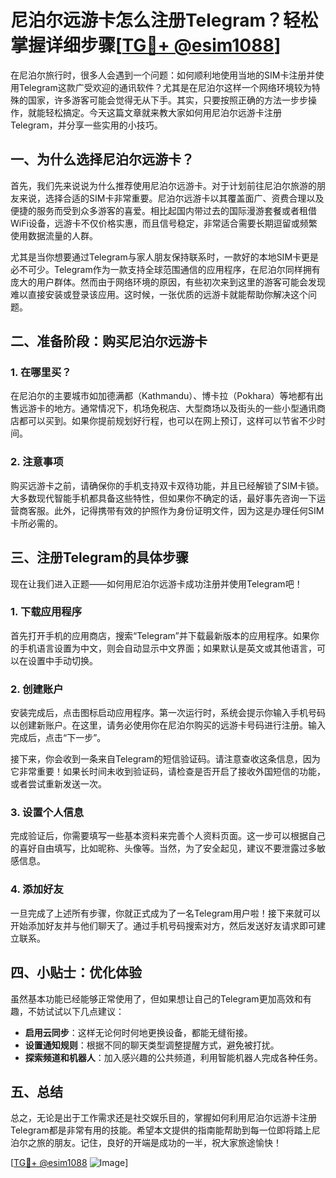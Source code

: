 # 尼泊尔远游卡怎么注册Telegram？轻松掌握详细步骤[[TG💪+ @esim1088](https://t.me/s/esim1088)]

在尼泊尔旅行时，很多人会遇到一个问题：如何顺利地使用当地的SIM卡注册并使用Telegram这款广受欢迎的通讯软件？尤其是在尼泊尔这样一个网络环境较为特殊的国家，许多游客可能会觉得无从下手。其实，只要按照正确的方法一步步操作，就能轻松搞定。今天这篇文章就来教大家如何用尼泊尔远游卡注册Telegram，并分享一些实用的小技巧。

## 一、为什么选择尼泊尔远游卡？

首先，我们先来说说为什么推荐使用尼泊尔远游卡。对于计划前往尼泊尔旅游的朋友来说，选择合适的SIM卡非常重要。尼泊尔远游卡以其覆盖面广、资费合理以及便捷的服务而受到众多游客的喜爱。相比起国内带过去的国际漫游套餐或者租借WiFi设备，远游卡不仅价格实惠，而且信号稳定，非常适合需要长期逗留或频繁使用数据流量的人群。

尤其是当你想要通过Telegram与家人朋友保持联系时，一款好的本地SIM卡更是必不可少。Telegram作为一款支持全球范围通信的应用程序，在尼泊尔同样拥有庞大的用户群体。然而由于网络环境的原因，有些初次来到这里的游客可能会发现难以直接安装或登录该应用。这时候，一张优质的远游卡就能帮助你解决这个问题。

## 二、准备阶段：购买尼泊尔远游卡

### 1. 在哪里买？
在尼泊尔的主要城市如加德满都（Kathmandu）、博卡拉（Pokhara）等地都有出售远游卡的地方。通常情况下，机场免税店、大型商场以及街头的一些小型通讯商店都可以买到。如果你提前规划好行程，也可以在网上预订，这样可以节省不少时间。

### 2. 注意事项
购买远游卡之前，请确保你的手机支持双卡双待功能，并且已经解锁了SIM卡锁。大多数现代智能手机都具备这些特性，但如果你不确定的话，最好事先咨询一下运营商客服。此外，记得携带有效的护照作为身份证明文件，因为这是办理任何SIM卡所必需的。

## 三、注册Telegram的具体步骤

现在让我们进入正题——如何用尼泊尔远游卡成功注册并使用Telegram吧！

### 1. 下载应用程序
首先打开手机的应用商店，搜索“Telegram”并下载最新版本的应用程序。如果你的手机语言设置为中文，则会自动显示中文界面；如果默认是英文或其他语言，可以在设置中手动切换。

### 2. 创建账户
安装完成后，点击图标启动应用程序。第一次运行时，系统会提示你输入手机号码以创建新账户。在这里，请务必使用你在尼泊尔购买的远游卡号码进行注册。输入完成后，点击“下一步”。

接下来，你会收到一条来自Telegram的短信验证码。请注意查收这条信息，因为它非常重要！如果长时间未收到验证码，请检查是否开启了接收外国短信的功能，或者尝试重新发送一次。

### 3. 设置个人信息
完成验证后，你需要填写一些基本资料来完善个人资料页面。这一步可以根据自己的喜好自由填写，比如昵称、头像等。当然，为了安全起见，建议不要泄露过多敏感信息。

### 4. 添加好友
一旦完成了上述所有步骤，你就正式成为了一名Telegram用户啦！接下来就可以开始添加好友并与他们聊天了。通过手机号码搜索对方，然后发送好友请求即可建立联系。

## 四、小贴士：优化体验

虽然基本功能已经能够正常使用了，但如果想让自己的Telegram更加高效和有趣，不妨试试以下几点建议：

- **启用云同步**：这样无论何时何地更换设备，都能无缝衔接。
- **设置通知规则**：根据不同的聊天类型调整提醒方式，避免被打扰。
- **探索频道和机器人**：加入感兴趣的公共频道，利用智能机器人完成各种任务。

## 五、总结

总之，无论是出于工作需求还是社交娱乐目的，掌握如何利用尼泊尔远游卡注册Telegram都是非常有用的技能。希望本文提供的指南能帮助到每一位即将踏上尼泊尔之旅的朋友。记住，良好的开端是成功的一半，祝大家旅途愉快！

[[TG💪+ @esim1088](https://t.me/s/esim1088) ![Image](https://i.postimg.cc/4NQfJmqS/Snipaste-2025-05-13-00-14-12.png)]